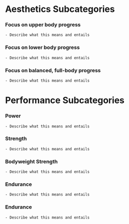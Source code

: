 # Aesthetics Subcategories
  ### Focus on upper body progress
    - Describe what this means and entails

  ### Focus on lower body progress
    - Describe what this means and entails

  ### Focus on balanced, full-body progress
    - Describe what this means and entails

# Performance Subcategories
  ### Power
    - Describe what this means and entails

  ### Strength
    - Describe what this means and entails

  ### Bodyweight Strength
    - Describe what this means and entails

  ### Endurance
    - Describe what this means and entails

  ### Endurance
    - Describe what this means and entails
